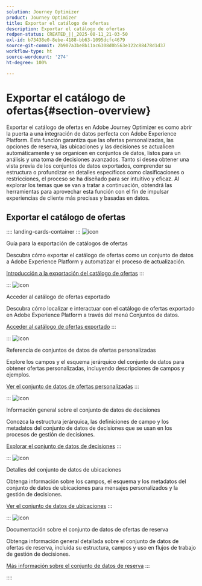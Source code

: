 ```yaml
---
solution: Journey Optimizer
product: Journey Optimizer
title: Exportar el catálogo de ofertas
description: Exportar el catálogo de ofertas
redpen-status: CREATED_||_2025-08-11_21-03-50
exl-id: b73438e0-8ebe-4188-bb63-1095dcfc4679
source-git-commit: 2b907a3be8b11ac6308d0b563e122c88478d1d37
workflow-type: ht
source-wordcount: '274'
ht-degree: 100%

---
```


# Exportar el catálogo de ofertas{#section-overview}

Exportar el catálogo de ofertas en Adobe Journey Optimizer es como abrir la puerta a una integración de datos perfecta con Adobe Experience Platform. Esta función garantiza que las ofertas personalizadas, las opciones de reserva, las ubicaciones y las decisiones se actualicen automáticamente y se organicen en conjuntos de datos, listos para un análisis y una toma de decisiones avanzados. Tanto si desea obtener una vista previa de los conjuntos de datos exportados, comprender su estructura o profundizar en detalles específicos como clasificaciones o restricciones, el proceso se ha diseñado para ser intuitivo y eficaz. Al explorar los temas que se van a tratar a continuación, obtendrá las herramientas para aprovechar esta función con el fin de impulsar experiencias de cliente más precisas y basadas en datos.

## Exportar el catálogo de ofertas

:::: landing-cards-container
:::
![icon](https://cdn.experienceleague.adobe.com/icons/circle-play.svg)

Guía para la exportación de catálogos de ofertas

Descubra cómo exportar el catálogo de ofertas como un conjunto de datos a Adobe Experience Platform y automatizar el proceso de actualización.

[Introducción a la exportación del catálogo de ofertas](../using/offers/export-catalog/get-started-export.md)
:::

:::
![icon](https://cdn.experienceleague.adobe.com/icons/list-check.svg)

Acceder al catálogo de ofertas exportado

Descubra cómo localizar e interactuar con el catálogo de ofertas exportado en Adobe Experience Platform a través del menú Conjuntos de datos.

[Acceder al catálogo de ofertas exportado](../using/offers/export-catalog/access-dataset.md)
:::

:::
![icon](https://cdn.experienceleague.adobe.com/icons/code-branch.svg)

Referencia de conjuntos de datos de ofertas personalizadas

Explore los campos y el esquema jerárquico del conjunto de datos para obtener ofertas personalizadas, incluyendo descripciones de campos y ejemplos.

[Ver el conjunto de datos de ofertas personalizadas](../using/offers/export-catalog/export-offers.md)
:::

:::
![icon](https://cdn.experienceleague.adobe.com/icons/code-branch.svg)

Información general sobre el conjunto de datos de decisiones

Conozca la estructura jerárquica, las definiciones de campo y los metadatos del conjunto de datos de decisiones que se usan en los procesos de gestión de decisiones.

[Explorar el conjunto de datos de decisiones](../using/offers/export-catalog/export-decisions.md)
:::

:::
![icon](https://cdn.experienceleague.adobe.com/icons/puzzle-piece.svg)

Detalles del conjunto de datos de ubicaciones

Obtenga información sobre los campos, el esquema y los metadatos del conjunto de datos de ubicaciones para mensajes personalizados y la gestión de decisiones.

[Ver el conjunto de datos de ubicaciones](../using/offers/export-catalog/export-placements.md)
:::

:::
![icon](https://cdn.experienceleague.adobe.com/icons/puzzle-piece.svg)

Documentación sobre el conjunto de datos de ofertas de reserva

Obtenga información general detallada sobre el conjunto de datos de ofertas de reserva, incluida su estructura, campos y uso en flujos de trabajo de gestión de decisiones.

[Más información sobre el conjunto de datos de reserva](../using/offers/export-catalog/export-fallback.md)
:::

::::
